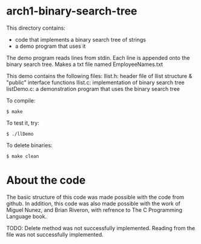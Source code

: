 # arch1-binary-search-tree

This directory contains:
* code that implements a binary search tree of strings 
* a demo program that uses it

The demo program reads lines from stdin.
Each line is appended onto the binary search tree.
Makes a txt file named EmployeeNames.txt

This demo contains the following files:
 llist.h: header file of llist structure & "public" interface functions
 llist.c: implementation of binary search tree
 listDemo.c: a demonstration program that uses the binary search tree
 

To compile:
~~~
$ make
~~~

To test it, try:
~~~
$ ./llDemo
~~~

To delete binaries:
~~~
$ make clean
~~~

# About the code #

The basic structure of this code was made possible 
with the code from github. In addition, this code was
also made possible with the work of Miguel Nunez,
and Brian Riveron, with refrence to The C Programming
Language book. 

TODO: 
Delete method was not successfully implemented. 
Reading from the file was not successfully implemented.
